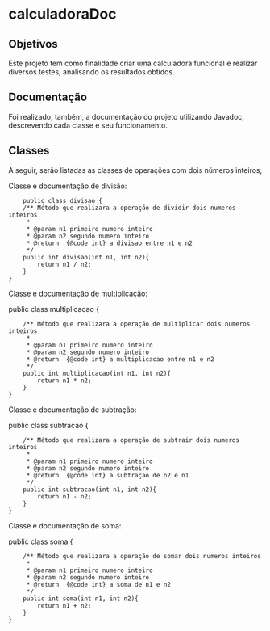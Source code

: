 # calculadoraDoc
## Objetivos
<p>
  Este projeto tem como finalidade criar uma calculadora funcional e realizar diversos testes, analisando os resultados obtidos. 
</p>

## Documentação
<p>
  Foi realizado, também, a documentação do projeto utilizando Javadoc, descrevendo cada classe e seu funcionamento.
</p>

## Classes
<p>
  A seguir, serão listadas as classes de operações com dois números inteiros;
</p>
<p>
  Classe e documentação de divisão: 
</p>
     
        public class divisao {
        /** Método que realizara a operação de dividir dois numeros inteiros
         *
         * @param n1 primeiro numero inteiro
         * @param n2 segundo numero inteiro
         * @return  {@code int} a divisao entre n1 e n2
         */
        public int divisao(int n1, int n2){
            return n1 / n2;
        }
    }

<p>
Classe e documentação de multiplicação: 
</p>

public class multiplicacao {

        /** Método que realizara a operação de multiplicar dois numeros inteiros
         *
         * @param n1 primeiro numero inteiro
         * @param n2 segundo numero inteiro
         * @return  {@code int} a multiplicacao entre n1 e n2
         */
        public int multiplicacao(int n1, int n2){
            return n1 * n2;
        }
    }

<p>
Classe e documentação de subtração: 
</p>

public class subtracao {

        /** Método que realizara a operação de subtrair dois numeros inteiros
         *
         * @param n1 primeiro numero inteiro
         * @param n2 segundo numero inteiro
         * @return  {@code int} a subtraçao de n2 e n1
         */
        public int subtracao(int n1, int n2){
            return n1 - n2;
        }
    }

<p>
Classe e documentação de soma: 
</p>

public class soma {

        /** Método que realizara a operação de somar dois numeros inteiros
         *
         * @param n1 primeiro numero inteiro
         * @param n2 segundo numero inteiro
         * @return  {@code int} a soma de n1 e n2
         */
        public int soma(int n1, int n2){
            return n1 + n2;
        }
    }

